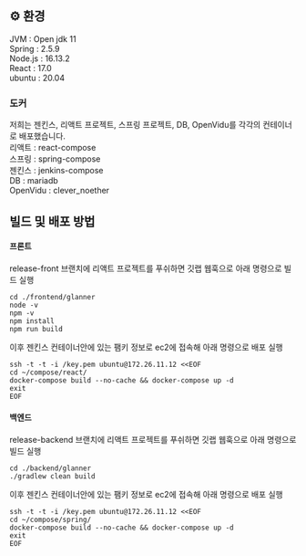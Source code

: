 ## ⚙️ 환경
JVM : Open jdk 11 <br>
Spring : 2.5.9 <br>
Node.js : 16.13.2 <br>
React : 17.0 <br>
ubuntu : 20.04 <br>

### 도커
저희는 젠킨스, 리액트 프로젝트, 스프링 프로젝트, DB, OpenVidu를 각각의 컨테이너로 배포했습니다. <br>
리액트 : react-compose <br>
스프링 : spring-compose <br>
젠킨스 : jenkins-compose <br>
DB : mariadb <br>
OpenVidu : clever_noether <br>

## 빌드 및 배포 방법
#### 프론트 <br>
release-front 브랜치에 리액트 프로젝트를 푸쉬하면 깃랩 웹훅으로 아래 명령으로 빌드 실행 <br>

```
cd ./frontend/glanner
node -v
npm -v
npm install
npm run build
```

이후 젠킨스 컨테이너안에 있는 팸키 정보로 ec2에 접속해 아래 명령으로 배포 실행 <br>

```
ssh -t -t -i /key.pem ubuntu@172.26.11.12 <<EOF
cd ~/compose/react/
docker-compose build --no-cache && docker-compose up -d
exit
EOF
```

#### 백엔드
release-backend 브랜치에 리액트 프로젝트를 푸쉬하면 깃랩 웹훅으로 아래 명령으로 빌드 실행 <br>

```
cd ./backend/glanner
./gradlew clean build
```
이후 젠킨스 컨테이너안에 있는 팸키 정보로 ec2에 접속해 아래 명령으로 배포 실행 <br>

```
ssh -t -t -i /key.pem ubuntu@172.26.11.12 <<EOF
cd ~/compose/spring/
docker-compose build --no-cache && docker-compose up -d
exit
EOF
```


